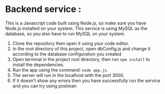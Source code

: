 <h1>Backend service :</h1>

This is a Javascript code built using Node.js, so make sure you have Node.js installed on your system. This service is using MySQL as the database, so you also have to run MySQL on your system.

  1. Clone the repository then open it using your code editor.
  2. In the root directory of this project, open dbConfig.js and change it according to the database configuration you created
  3. Open terminal in the project root directory, then run `npm install` to install the dependencies.
  4. Run the app using the command: `node app.js`.
  5. The server will run in the localhost with the port 3000.
  6. If it doesn't show any errors then you have successfully run the service and you can try using postman
